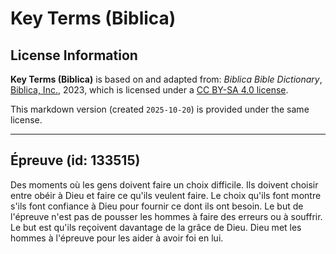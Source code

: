 # Key Terms (Biblica)

## License Information

**Key Terms (Biblica)** is based on and adapted from: _Biblica Bible Dictionary_, [Biblica, Inc.](https://www.biblica.com/), 2023, which is licensed under a [CC BY-SA 4.0 license](https://creativecommons.org/licenses/by-sa/4.0/legalcode.en).

This markdown version (created `2025-10-20`) is provided under the same license.



--------------------------------

## Épreuve (id: 133515)

Des moments où les gens doivent faire un choix difficile. Ils doivent choisir entre obéir à Dieu et faire ce qu'ils veulent faire. Le choix qu'ils font montre s'ils font confiance à Dieu pour fournir ce dont ils ont besoin. Le but de l'épreuve n'est pas de pousser les hommes à faire des erreurs ou à souffrir. Le but est qu'ils reçoivent davantage de la grâce de Dieu. Dieu met les hommes à l'épreuve pour les aider à avoir foi en lui.


